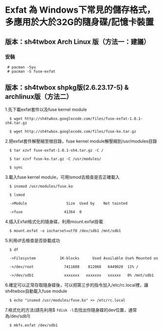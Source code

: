 # Exfat 為 Windows下常見的儲存格式，多應用於大於32G的隨身碟/記憶卡裝置 #

## 版本：sh4twbox Arch Linux 版（方法一：建議） ##
### 安裝 ###
```
 # pacman -Syu
 # pacman -S fuse-exfat
```


## 版本：sh4twbox shpkg版(2.6.23.17-5) & archlinux版（方法二） ##

1.先下載exfat套件以及fuse kernel module
```
  $ wget http://sh4twbox.googlecode.com/files/fuse-exfat-1.0.1-sh4.tar.gz

  $ wget http://sh4twbox.googlecode.com/files/fuse-ko.tar.gz
```

2.把exfat套件解壓縮至根目錄，fuse kernel module解壓縮到/usr/modules目錄
```
  $ tar xzvf fuse-exfat-1.0.1-sh4.tar.gz -C /

  $ tar xzvf fuse-ko.tar.gz -C /usr/modules/

  $ sync
```

3.載入fuse kernel module，可用lsmod去檢查是否正確載入
```
  $ insmod /usr/modules/fuse.ko

  $ lsmod

  ->Module                  Size  Used by    Not tainted

  ->fuse                   41364  0
```
4.插入Exfat格式化的隨身碟，利用mount.exfat掛載
```
  $ mount.exfat -o iocharset=utf8 /dev/sdb1 /mnt/sdb1
```

5.利用df去檢查是否掛載成功
```
  $ df

  ->Filesystem           1K-blocks      Used Available Use% Mounted on

  ->/dev/root              7411688    812068   6449020  11% /

  ->/dev/sdb1              xxxxxxx   xxxxxxx   xxxxxx   0% /mnt/sdb1
```
6.確定可以正常存取隨身碟後，可以把第三步的指令加入/etc/rc.local裡，讓sh4twbox自動載入fuse module
```
  $ echo "insmod /usr/modules/fuse.ko" >> /etc/rc.local
```

7.格式化的方法(請先利用$ `fdisk -l`去找出你隨身碟的dev位置，通常為/dev/sdb1)
```
  $ mkfs.exfat /dev/sdb1 
```